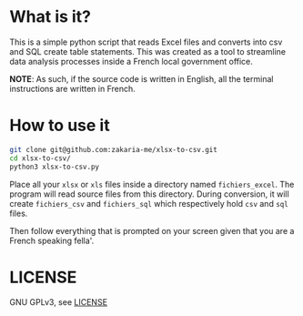 # What is it?

This is a simple python script that reads Excel files and converts into csv and SQL create table statements. This was created as a tool to streamline data analysis processes inside a French local government office.

**NOTE**: As such, if the source code is written in English, all the terminal instructions are written in French. 

# How to use it

```bash
git clone git@github.com:zakaria-me/xlsx-to-csv.git
cd xlsx-to-csv/
python3 xlsx-to-csv.py
```

Place all your `xlsx` or `xls` files inside a directory named `fichiers_excel`. The program will read source files from this directory.
During conversion, it will create `fichiers_csv` and `fichiers_sql` which respectively hold `csv` and `sql` files.

Then follow everything that is prompted on your screen given that you are a French speaking fella'.

# LICENSE
GNU GPLv3, see [LICENSE](LICENSE)
